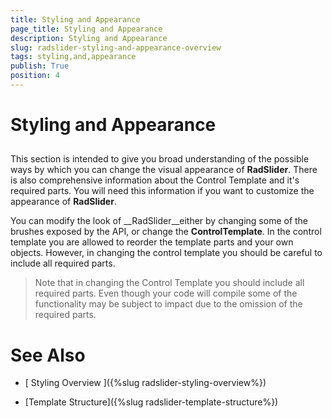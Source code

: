 ```yaml
---
title: Styling and Appearance
page_title: Styling and Appearance
description: Styling and Appearance
slug: radslider-styling-and-appearance-overview
tags: styling,and,appearance
publish: True
position: 4
---
```


# Styling and Appearance



## 

This section is intended to give you broad understanding of the possible ways by which you can change
        the visual appearance of __RadSlider__. There is also comprehensive information
        about the Control Template and it's required parts. You will need this information if you want to customize
        the appearance of __RadSlider__. 

You can modify the look of __RadSlider__either by changing some of the brushes 
        exposed by the API, or change the __ControlTemplate__. In the control template you are allowed to reorder the 
        template parts and your own objects. However, in changing the control template you should be careful to
        include all required parts.

>Note that in changing the Control Template you should include all required parts. 
          Even though your code will compile some of the functionality may be subject to impact due to the omission
          of the required parts. 

# See Also

 * [ Styling Overview
      ]({%slug radslider-styling-overview%})

 * [Template Structure]({%slug radslider-template-structure%})

